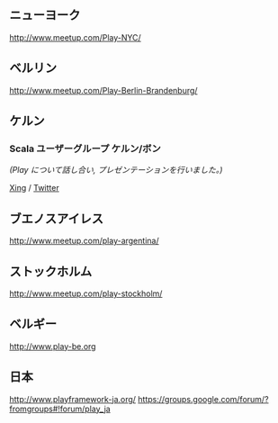 <!--- Copyright (C) 2009-2013 Typesafe Inc. <http://www.typesafe.com> -->
<!--
## New York
-->
## ニューヨーク

http://www.meetup.com/Play-NYC/

<!--
## Berlin
-->
## ベルリン

http://www.meetup.com/Play-Berlin-Brandenburg/

<!--
## Cologne
### Scala User Group Köln / Bonn
*(We also talk and do presentations about Play)*
-->
## ケルン
### Scala ユーザーグループ ケルン/ボン
*(Play について話し合い, プレゼンテーションを行いました。)*

[Xing](http://xing.to/scala) / [Twitter](https://twitter.com/scalacgn)

<!--
## Buenos Aires
-->
## ブエノスアイレス

http://www.meetup.com/play-argentina/

<!--
## Stockholm
-->
## ストックホルム

http://www.meetup.com/play-stockholm/

<!--
## Belgium
-->
## ベルギー

http://www.play-be.org

<!--
## Japan
-->
## 日本

http://www.playframework-ja.org/
https://groups.google.com/forum/?fromgroups#!forum/play_ja
